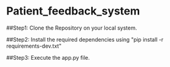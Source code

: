# Patient_feedback_system

 ##Step1: Clone the Repository on your local system.
 
 ##Step2: Install the required dependencies using "pip install -r requirements-dev.txt"

 ##Step3: Execute the app.py file.
